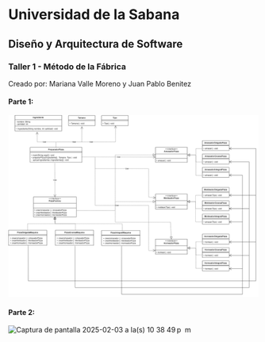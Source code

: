 # Universidad de la Sabana
## Diseño y Arquitectura de Software
### Taller 1 - Método de la Fábrica
Creado por: Mariana Valle Moreno y Juan Pablo Benitez

#### Parte 1:
![PizzaFactoryUML](DiagramaPizzaFactory.png)

#### Parte 2:
<img width="971" alt="Captura de pantalla 2025-02-03 a la(s) 10 38 49 p  m" src="https://github.com/user-attachments/assets/d2c46342-5ecc-4fa7-80a1-222f6a8ee797" />
